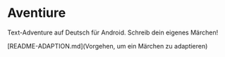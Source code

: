 # Aventiure
Text-Adventure auf Deutsch für Android. Schreib dein eigenes Märchen!

[README-ADAPTION.md](Vorgehen, um ein Märchen zu adaptieren)